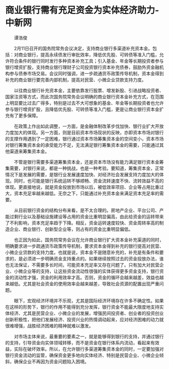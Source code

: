 # 商业银行需有充足资金为实体经济助力-中新网

　　谭浩俊

　　2月11日召开的国务院常务会议决定，支持商业银行多渠道补充资本金。包括：对商业银行，提高永续债发行审批效率，降低优先股、可转债等准入门槛，允许符合条件的银行同时发行多种资本补充工具；引入基金、年金等长期投资者参与银行增资扩股，支持商业银行理财子公司投资银行资本补充债券，鼓励外资金融机构参与债券市场交易。会议同时强调，进一步疏通货币政策传导机制，资本金得到补充的商业银行要完善内部机制，提高对民营、小微企业贷款支持力度。

　　以往商业银行补充资本金，主要依靠发行股票、增发新股、引进战略投资者、国家注资等方式，而此次国务院常务会议明确的商业银行资本金补充方式，在范围上明显要比过去广得多，特别是过去不大可想象的基金、年金等长期投资者也允许参与银行增资扩股，且降低优先股、可转债等准入门槛，更是让商业银行资本金扩充有了更多保障。

　　在政策上作出如此调整，一方面，是金融体制改革步伐加快、银行业扩大开放力度加大的体现。另一方面，则是目前资本市场现状的反映，亦即资本市场对银行的支撑作用遇到了一定困难，银行通过资本市场筹集资本金的空间变小，资本市场对银行筹集资本金的承受能力不足，无法满足银行筹集资本金的需要，只能通过其他渠道来筹集资本金。

　　不管是银行需要多渠道筹集资本金，还是资本市场没有能力满足银行资本金筹集需要，对银行来说，都是一种挑战，也是一种考验。要知道，筹集资本金，正常情况下是发展的需要，是银行业发展速度加快、对经济社会发展支持力度加大的体现。同时，也可能是银行系统运转不够顺畅、资金流转速度不快、流转效益不高的体现。更直接地说，就是资金投放到市场以后，被低效率项目、企业等占用比重过大，资本充足率越来越低。无奈之下，只能通过补充资本金来满足资本充足率的需要。

　　从目前银行资金的结构分布来看，是不太合理的。房地产企业、平台公司、产能过剩行业以及基础设施建设等占用的资金比重明显偏高，由此给资金的运转带来了不利影响，资本充足率趋于下降。相反，资金运转速度较快、资金周转率高的制造企业、商业银行、创新型企业等，则占有的资金比重明显偏低。

　　也正因为如此，国务院常务会议在允许商业银行扩大资本金补充渠道的同时，明确要求进一步疏通货币政策传导机制，要求资本金得到补充的银行提高对民营、小微企业贷款的支持力度。也就是说，资本金不是随意补充的，补充是有条件和要求的，是必须进一步明确资金支持重点的。如果继续按照过去的资金投放办法，谁也无法保证，不需要多长时间，可能资本充足率又存在问题了。只有加大对民营企业、小微企业等的支持，让这些资金流动性很强的实体获得更多资金支持，银行资金的流动性才强，资金的利用效率才高。否则，资金的循环会越来越差，效益也越来越低。尤其是社会资金的使用效率会越来越差，导致社会资源的配置出现严重问题。

　　眼下，宏观经济环境并不乐观，尤其是国际经济环境存在许多不确定性。如果在这样的形势下，银行的作用不能得到充分发挥，银行资金不能最大限度地支持实体经济、尤其是民营企业、小微企业的发展，增强民间投资者、创业者的投资创业创新积极性，把他们发展经济、投资兴业的热情调动起来，应对经济困难的动力就很难增强，战胜经济困难的精神就难以激发。

　　对市场主体来说，最重要的要素之一，就是能够得到银行的支持，并通过银行的支持，引导资金向实体领域转移，而不是资金在银行体系内流动，看起来有效益，实际在破坏效率。所以，在允许银行多渠道筹集资本金的同时，一定要加强对银行资金流动的监管，确保资金更多地向实体经济、特别是民营企业、小微企业倾斜，确保企业不再因为资金问题陷入困境。
